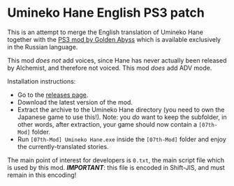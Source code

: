 # Umineko Hane English PS3 patch

This is an attempt to merge the English translation
of Umineko Hane together with the [PS3 mod by Golden Abyss](http://golden-abyss.blogspot.com/2015/03/umineko-hane-ps3.html)
which is available exclusively in the Russian language.

This mod *does not* add voices, since Hane has never actually been released by Alchemist, and therefore not voiced.
This mod *does* add ADV mode.

Installation instructions:

- Go to the [releases page](../../releases).
- Download the latest version of the mod.
- Extract the archive to the Umineko Hane directory (you need to own the Japanese game to use this!). Note: you *do* want to keep the subfolder, in other words, after extraction, your game should now contain a `[07th-Mod]` folder.
- Run `[07th-Mod] Umineko Hane.exe` inside the `[07th-Mod]` folder and enjoy the currently-translated stories.

The main point of interest for developers is `0.txt`, the main script file which is used by this mod. 
***IMPORTANT***: this file is encoded in Shift-JIS, and must remain in this encoding!
